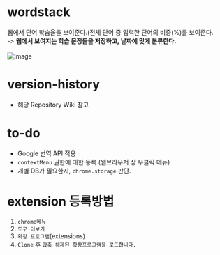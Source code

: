 # wordstack
웹에서 단어 학습율을 보여준다.(전체 단어 중 입력한 단어의 비중(%)를 보여준다.<br>
-> **웹에서 보여지는 학습 문장들을 저장하고, 날짜에 맞게 분류한다.**<br><br>
![image](https://user-images.githubusercontent.com/16419202/71640949-5393b000-2cd7-11ea-988c-05d60a772eca.png)
<br>
# version-history
- 해당 Repository Wiki 참고

# to-do
- Google 번역 API 적용
- `contextMenu` 권한에 대한 등록.(웹브라우저 상 우클릭 메뉴)
- 개별 DB가 필요한지, `chrome.storage` 판단.

# extension 등록방법
1. `chrome메뉴`
2. `도구 더보기`
3. `확장 프로그램`(extensions)
4. `Clone` 후 `압축 해제된 확장프로그램을 로드합니다.`

